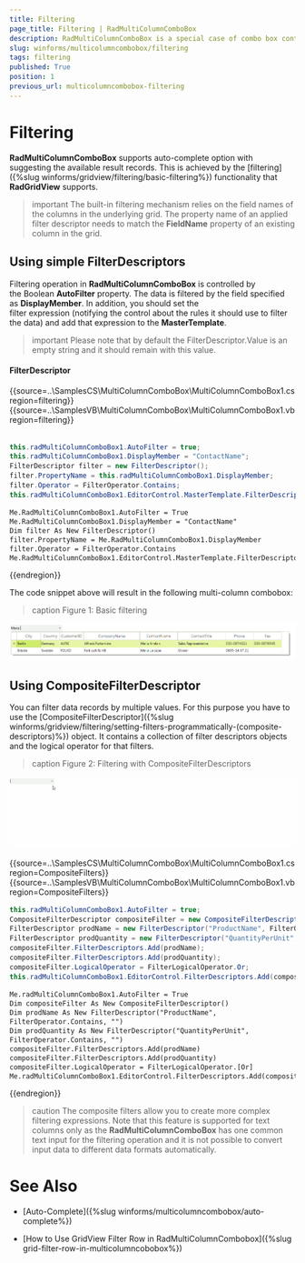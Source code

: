 ```yaml
---
title: Filtering
page_title: Filtering | RadMultiColumnComboBox
description: RadMultiColumnComboBox is a special case of combo box control with RadGridView integrated in its drop-down.
slug: winforms/multicolumncombobox/filtering
tags: filtering
published: True
position: 1
previous_url: multicolumncombobox-filtering
---
```


# Filtering

**RadMultiColumnComboBox** supports auto-complete option with suggesting the available result records. This is achieved by the [filtering]({%slug winforms/gridview/filtering/basic-filtering%}) functionality that **RadGridView** supports.

>important The built-in filtering mechanism relies on the field names of the columns in the underlying grid. The property name of an applied filter descriptor needs to match the **FieldName** property of an existing column in the grid.
>

## Using simple FilterDescriptors

Filtering operation in __RadMultiColumnComboBox__ is controlled by the Boolean __AutoFilter__ property. The data is filtered by the field specified as __DisplayMember__. In addition, you should set the filter expression (notifying the control about the rules it should use to filter the data) and add that expression to the __MasterTemplate__.

>important Please note that by default the FilterDescriptor.Value is an empty string and it should remain with this value.
>

#### FilterDescriptor

{{source=..\SamplesCS\MultiColumnComboBox\MultiColumnComboBox1.cs region=filtering}} 
{{source=..\SamplesVB\MultiColumnComboBox\MultiColumnComboBox1.vb region=filtering}} 

````C#
            
this.radMultiColumnComboBox1.AutoFilter = true;
this.radMultiColumnComboBox1.DisplayMember = "ContactName";
FilterDescriptor filter = new FilterDescriptor();
filter.PropertyName = this.radMultiColumnComboBox1.DisplayMember;
filter.Operator = FilterOperator.Contains;
this.radMultiColumnComboBox1.EditorControl.MasterTemplate.FilterDescriptors.Add(filter);

````
````VB.NET
Me.RadMultiColumnComboBox1.AutoFilter = True
Me.RadMultiColumnComboBox1.DisplayMember = "ContactName"
Dim filter As New FilterDescriptor()
filter.PropertyName = Me.RadMultiColumnComboBox1.DisplayMember
filter.Operator = FilterOperator.Contains
Me.RadMultiColumnComboBox1.EditorControl.MasterTemplate.FilterDescriptors.Add(filter)

````

{{endregion}} 

The code snippet above will result in the following multi-column combobox: 

>caption Figure 1: Basic filtering

![multicolumncombobox-filtering 001](images/multicolumncombobox-filtering001.png)

## Using CompositeFilterDescriptor

You can filter data records by multiple values. For this purpose you have to use the [CompositeFilterDescriptor]({%slug winforms/gridview/filtering/setting-filters-programmatically-(composite-descriptors)%}) object. It contains a collection of filter descriptors objects and the logical operator for that filters.

>caption Figure 2: Filtering with CompositeFilterDescriptors

![multicolumncombobox-filtering 002](images/multicolumncombobox-filtering002.gif)

{{source=..\SamplesCS\MultiColumnComboBox\MultiColumnComboBox1.cs region=CompositeFilters}} 
{{source=..\SamplesVB\MultiColumnComboBox\MultiColumnComboBox1.vb region=CompositeFilters}} 

````C#
this.radMultiColumnComboBox1.AutoFilter = true;
CompositeFilterDescriptor compositeFilter = new CompositeFilterDescriptor();           
FilterDescriptor prodName = new FilterDescriptor("ProductName", FilterOperator.Contains, "");
FilterDescriptor prodQuantity = new FilterDescriptor("QuantityPerUnit", FilterOperator.Contains, "");
compositeFilter.FilterDescriptors.Add(prodName);
compositeFilter.FilterDescriptors.Add(prodQuantity);
compositeFilter.LogicalOperator = FilterLogicalOperator.Or;
this.radMultiColumnComboBox1.EditorControl.FilterDescriptors.Add(compositeFilter);

````
````VB.NET
Me.radMultiColumnComboBox1.AutoFilter = True
Dim compositeFilter As New CompositeFilterDescriptor()
Dim prodName As New FilterDescriptor("ProductName", FilterOperator.Contains, "")
Dim prodQuantity As New FilterDescriptor("QuantityPerUnit", FilterOperator.Contains, "")
compositeFilter.FilterDescriptors.Add(prodName)
compositeFilter.FilterDescriptors.Add(prodQuantity)
compositeFilter.LogicalOperator = FilterLogicalOperator.[Or]
Me.radMultiColumnComboBox1.EditorControl.FilterDescriptors.Add(compositeFilter)

````

{{endregion}} 

>caution The composite filters allow you to create more complex filtering expressions. Note that this feature is supported for text columns only as the __RadMultiColumnComboBox__ has one common text input for the filtering operation and it is not possible to convert input data to different data formats automatically.
>

# See Also

* [Auto-Complete]({%slug winforms/multicolumncombobox/auto-complete%})	

* [How to Use GridView Filter Row in RadMultiColumnCombobox]({%slug grid-filter-row-in-multicolumncobobox%})	